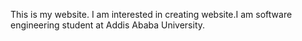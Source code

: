 This is my website. I am interested in creating website.I am software engineering student at Addis Ababa University.
